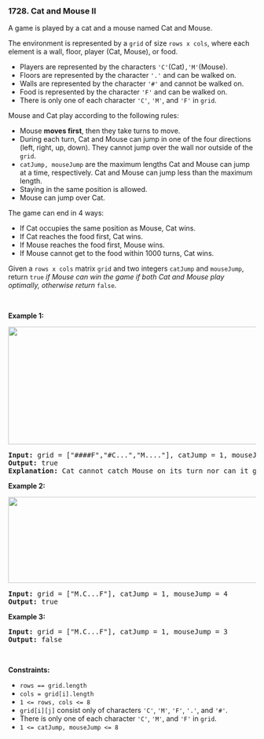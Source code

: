 <h3 align="left"> 1728. Cat and Mouse II</h3>
<div><p>A game is played by a cat and a mouse named Cat and Mouse.</p>

<p>The environment is represented by a <code>grid</code> of size <code>rows x cols</code>, where each element is a wall, floor, player (Cat, Mouse), or food.</p>

<ul>
	<li>Players are represented by the characters <code>'C'</code>(Cat)<code>,'M'</code>(Mouse).</li>
	<li>Floors are represented by the character <code>'.'</code> and can be walked on.</li>
	<li>Walls are represented by the character <code>'#'</code> and cannot be walked on.</li>
	<li>Food is represented by the character <code>'F'</code> and can be walked on.</li>
	<li>There is only one of each character <code>'C'</code>, <code>'M'</code>, and <code>'F'</code> in <code>grid</code>.</li>
</ul>

<p>Mouse and Cat play according to the following rules:</p>

<ul>
	<li>Mouse <strong>moves first</strong>, then they take turns to move.</li>
	<li>During each turn, Cat and Mouse can jump in one of the four directions (left, right, up, down). They cannot jump over the wall nor outside of the <code>grid</code>.</li>
	<li><code>catJump, mouseJump</code> are the maximum lengths Cat and Mouse can jump at a time, respectively. Cat and Mouse can jump less than the maximum length.</li>
	<li>Staying in the same position is allowed.</li>
	<li>Mouse can jump over Cat.</li>
</ul>

<p>The game can end in 4 ways:</p>

<ul>
	<li>If Cat occupies the same position as Mouse, Cat wins.</li>
	<li>If Cat reaches the food first, Cat wins.</li>
	<li>If Mouse reaches the food first, Mouse wins.</li>
	<li>If Mouse cannot get to the food within 1000 turns, Cat wins.</li>
</ul>

<p>Given a <code>rows x cols</code> matrix <code>grid</code> and two integers <code>catJump</code> and <code>mouseJump</code>, return <code>true</code><em> if Mouse can win the game if both Cat and Mouse play optimally, otherwise return </em><code>false</code>.</p>

<p>&nbsp;</p>
<p><strong>Example 1:</strong></p>
<img alt="" src="https://assets.leetcode.com/uploads/2020/09/12/sample_111_1955.png" style="width: 580px; height: 239px;">
<pre><strong>Input:</strong> grid = ["####F","#C...","M...."], catJump = 1, mouseJump = 2
<strong>Output:</strong> true
<strong>Explanation:</strong> Cat cannot catch Mouse on its turn nor can it get the food before Mouse.
</pre>

<p><strong>Example 2:</strong></p>
<img alt="" src="https://assets.leetcode.com/uploads/2020/09/12/sample_2_1955.png" style="width: 580px; height: 175px;">
<pre><strong>Input:</strong> grid = ["M.C...F"], catJump = 1, mouseJump = 4
<strong>Output:</strong> true
</pre>

<p><strong>Example 3:</strong></p>

<pre><strong>Input:</strong> grid = ["M.C...F"], catJump = 1, mouseJump = 3
<strong>Output:</strong> false
</pre>

<p>&nbsp;</p>
<p><strong>Constraints:</strong></p>

<ul>
	<li><code>rows == grid.length</code></li>
	<li><code>cols = grid[i].length</code></li>
	<li><code>1 &lt;= rows, cols &lt;= 8</code></li>
	<li><code>grid[i][j]</code> consist only of characters <code>'C'</code>, <code>'M'</code>, <code>'F'</code>, <code>'.'</code>, and <code>'#'</code>.</li>
	<li>There is only one of each character <code>'C'</code>, <code>'M'</code>, and <code>'F'</code> in <code>grid</code>.</li>
	<li><code>1 &lt;= catJump, mouseJump &lt;= 8</code></li>
</ul>
</div>